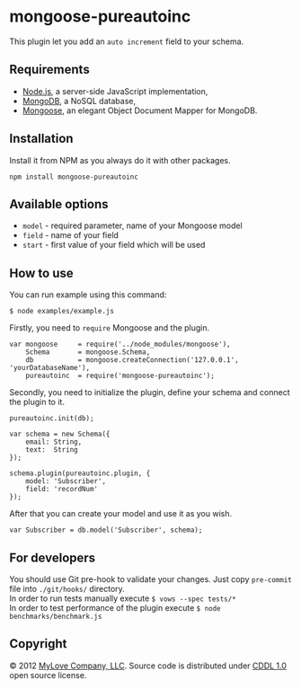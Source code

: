 mongoose-pureautoinc
====================

This plugin let you add an `auto increment` field to your schema.


## Requirements

- [Node.js](http://nodejs.org/), a server-side JavaScript implementation,
- [MongoDB](http://www.mongodb.org), a NoSQL database,
- [Mongoose](http://mongoosejs.com), an elegant Object Document Mapper for MongoDB.


## Installation

Install it from NPM as you always do it with other packages.
~~~
npm install mongoose-pureautoinc
~~~


## Available options

- `model` - required parameter, name of your Mongoose model
- `field` - name of your field
- `start` - first value of your field which will be used


## How to use

You can run example using this command:
~~~
$ node examples/example.js
~~~

Firstly, you need to `require` Mongoose and the plugin.
~~~
var mongoose     = require('../node_modules/mongoose'),
    Schema       = mongoose.Schema,
    db           = mongoose.createConnection('127.0.0.1', 'yourDatabaseName'),
    pureautoinc  = require('mongoose-pureautoinc');
~~~

Secondly, you need to initialize the plugin, define your schema and connect the plugin to it.
~~~
pureautoinc.init(db);

var schema = new Schema({
    email: String,
    text:  String
});

schema.plugin(pureautoinc.plugin, {
    model: 'Subscriber',
    field: 'recordNum'
});
~~~

After that you can create your model and use it as you wish.
~~~
var Subscriber = db.model('Subscriber', schema);
~~~


## For developers
You should use Git pre-hook to validate your changes. Just copy `pre-commit` file into `./git/hooks/` directory.  
In order to run tests manually execute `$ vows --spec tests/*`  
In order to test performance of the plugin execute `$ node benchmarks/benchmark.js`


## Copyright

&copy; 2012 [MyLove Company, LLC](http://www.mylovecompany.com). Source code is distributed under [CDDL 1.0](http://opensource.org/licenses/CDDL-1.0) open source license.

